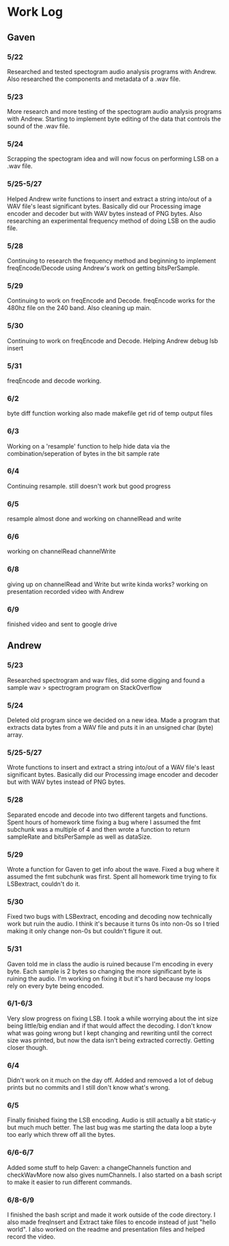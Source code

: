 # Work Log

## Gaven

### 5/22

Researched and tested spectogram audio analysis programs with Andrew. Also researched the components and metadata of a .wav file.

### 5/23

More research and more testing of the spectogram audio analysis programs with Andrew. Starting to implement byte editing of the data that controls the sound of the .wav file.

### 5/24

Scrapping the spectogram idea and will now focus on performing LSB on a .wav file.

### 5/25-5/27

Helped Andrew write functions to insert and extract a string into/out of a WAV file's least significant bytes. Basically did our Processing image encoder and decoder but with WAV bytes instead of PNG bytes. Also researching an experimental frequency method of doing LSB on the audio file.

### 5/28

Continuing to research the frequency method and beginning to implement freqEncode/Decode using Andrew's work on getting bitsPerSample.

### 5/29

Continuing to work on freqEncode and Decode. freqEncode works for the 480hz file on the 240 band. Also cleaning up main.

### 5/30

Continuing to work on freqEncode and Decode. Helping Andrew debug lsb insert

### 5/31

freqEncode and decode working.

### 6/2

byte diff function working also made makefile get rid of temp output files

### 6/3

Working on a 'resample' function to help hide data via the combination/seperation of bytes in the bit sample rate

### 6/4
Continuing resample. still doesn't work but good progress

### 6/5
resample almost done and working on channelRead and write

### 6/6
working on channelRead channelWrite

### 6/8
giving up on channelRead and Write but write kinda works?
working on presentation 
recorded video with Andrew

### 6/9
finished video and sent to google drive

## Andrew

### 5/23

Researched spectrogram and wav files, did some digging and found a sample wav > spectrogram program on StackOverflow

### 5/24

Deleted old program since we decided on a new idea. Made a program that extracts data bytes from a WAV file and puts it in an unsigned char (byte) array.

### 5/25-5/27

Wrote functions to insert and extract a string into/out of a WAV file's least significant bytes. Basically did our Processing image encoder and decoder but with WAV bytes instead of PNG bytes.

### 5/28

Separated encode and decode into two different targets and functions. Spent hours of homework time fixing a bug where I assumed the fmt subchunk was a multiple of 4 and then wrote a function to return sampleRate and bitsPerSample as well as dataSize.

### 5/29

Wrote a function for Gaven to get info about the wave. Fixed a bug where it assumed the fmt subchunk was first. Spent all homework time trying to fix LSBextract, couldn't do it.

### 5/30

Fixed two bugs with LSBextract, encoding and decoding now technically work but ruin the audio. I think it's because it turns 0s into non-0s so I tried making it only change non-0s but couldn't figure it out.

### 5/31

Gaven told me in class the audio is ruined because I'm encoding in every byte. Each sample is 2 bytes so changing the more significant byte is ruining the audio. I'm working on fixing it but it's hard because my loops rely on every byte being encoded.

### 6/1-6/3

Very slow progress on fixing LSB. I took a while worrying about the int size being little/big endian and if that would affect the decoding. I don't know what was going wrong but I kept changing and rewriting until the correct size was printed, but now the data isn't being extracted correctly. Getting closer though.

### 6/4

Didn't work on it much on the day off. Added and removed a lot of debug prints but no commits and I still don't know what's wrong.

### 6/5

Finally finished fixing the LSB encoding. Audio is still actually a bit static-y but much much better. The last bug was me starting the data loop a byte too early which threw off all the bytes.

### 6/6-6/7

Added some stuff to help Gaven: a changeChannels function and checkWavMore now also gives numChannels. I also started on a bash script to make it easier to run different commands.

### 6/8-6/9

I finished the bash script and made it work outside of the code directory. I also made freqInsert and Extract take files to encode instead of just "hello world". I also worked on the readme and presentation files and helped record the video.
